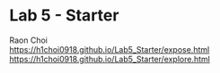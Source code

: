 # Lab 5 - Starter
Raon Choi <br>
https://h1choi0918.github.io/Lab5_Starter/expose.html
https://h1choi0918.github.io/Lab5_Starter/explore.html

